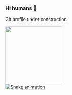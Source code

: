 ### Hi humans 👋
Git profile under construction

<div>
<img height = "180cm" src = "https://github-readme-stats.vercel.app/api?username=emleit&show=reviews&show_icons=true&theme=dracula" />

<!--<img align="right" height = "180cm" src = "https://github-readme-stats.vercel.app/api/top-langs/?username=emleit&show_icons=true&theme=dracula" />-->
</div>
<div>
<a target="_blank" rel="noopener noreferrer" href="https://github.com/LuigiGF/LuigiGF/blob/output/github-contribution-grid-snake.svg"><img src="https://github.com/LuigiGF/LuigiGF/raw/output/github-contribution-grid-snake.svg" alt="Snake animation" style="max-width: 100%;"></a>
</div>

<!--
**emleit/emleit** is a ✨ _special_ ✨ repository because its `README.md` (this file) appears on your GitHub profile.

Here are some ideas to get you started:

- 🔭 I’m currently working on ...
- 🌱 I’m currently learning ...
- 👯 I’m looking to collaborate on ...
- 🤔 I’m looking for help with ...
- 💬 Ask me about ...
- 📫 How to reach me: ...
- 😄 Pronouns: ...
- ⚡ Fun fact: ...
-->
